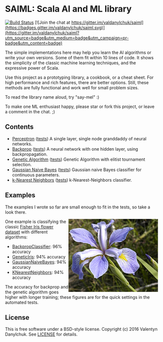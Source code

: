 # SAIML: Scala AI and ML library

[![Build Status](https://travis-ci.org/valdanylchuk/saiml.svg?branch=master)](https://travis-ci.org/valdanylchuk/saiml) [![Join the chat at https://gitter.im/valdanylchuk/saiml](https://badges.gitter.im/valdanylchuk/saiml.svg)](https://gitter.im/valdanylchuk/saiml?utm_source=badge&utm_medium=badge&utm_campaign=pr-badge&utm_content=badge)

The simple implementations here may help you learn the AI algorithms
or write your own versions. Some of them fit within 10 lines of code.
It shows the simplicity of the classic machine learning techniques,
and the expressive power of Scala.

Use this project as a prototyping library, a cookbook, or a cheat sheet.
For high performance and rich features, there are better options.
Still, these methods are fully functional and work well for small problem sizes.

To read the library name aloud, try "say-mel" :)

To make one ML enthusiast happy, please star or fork this project,
or leave a comment in the chat. ;)

## Contents

* [Perceptron](src/main/scala/saiml/nn/perceptron)
([tests](src/test/scala/saiml/nn/perceptron))
A single layer, single node granddaddy of neural networks.
* [Backprop](src/main/scala/saiml/nn/backprop)
([tests](src/test/scala/saiml/nn/backprop))
A neural network with one hidden layer, using backpropagation.
* [Genetic Algorithm](src/main/scala/saiml/ga)
([tests](src/test/scala/saiml/ga))
Genetic Algorithm with elitist tournament selection.
* [Gaussian Naive Bayes](src/main/scala/saiml/bayes/GaussianNaiveBayes.scala)
([tests](src/test/scala/saiml/bayes/GaussianNaiveBayesTest.scala))
Gaussian naive Bayes classifier for continuous parameters.
* [k-Nearest Neighbors](src/main/scala/saiml/knn)
([tests](src/test/scala/saiml/knn))
k-Nearest-Neighbors classifier.

## Examples

The examples I wrote so far are small enough to fit in the tests, so take a look there.

<img align="right" src="img/iris-virginica.jpg" alt="Iris Virginica flower; credit: Wikimedia Commons"/>

One example is classifying the classic
[Fisher Iris flower dataset](https://en.wikipedia.org/wiki/Iris_flower_data_set)
with different algorithms:
* [BackpropClassifier](src/test/scala/saiml/nn/backprop/BackpropClassifierTest.scala): 96% accuracy
* [GeneticIris](src/test/scala/saiml/ga/GeneticTest.scala): 94% accuracy
* [GaussianNaiveBayes](src/test/scala/saiml/bayes/GaussianNaiveBayesTest.scala): 94% accuracy
* [KNearestNeighbors](src/test/scala/saiml/knn/KNearestNeighborsTest.scala): 94% accuracy

The accuracy for backprop and the genetic algorithm goes higher with longer training;
these figures are for the quick settings in the automated tests.

## License

This is free software under a BSD-style license.
Copyright (c) 2016 Valentyn Danylchuk. See [LICENSE](LICENSE) for details.